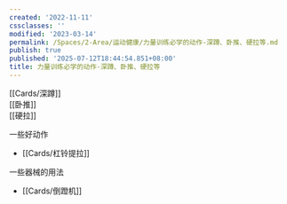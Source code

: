 ```yaml
---
created: '2022-11-11'
cssclasses: ''
modified: '2023-03-14'
permalink: /Spaces/2-Area/运动健康/力量训练必学的动作-深蹲、卧推、硬拉等.md
publish: true
published: '2025-07-12T18:44:54.851+08:00'
title: 力量训练必学的动作-深蹲、卧推、硬拉等
---
```

[[Cards/深蹲]]  
[[卧推]]  
[[硬拉]]

一些好动作

- [[Cards/杠铃提拉]]

一些器械的用法

- [[Cards/倒蹬机]]